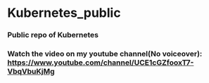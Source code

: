 # Kubernetes_public
### Public repo of Kubernetes
### Watch the video on my youtube channel(No voiceover): https://www.youtube.com/channel/UCE1cGZfooxT7-VbqVbuKjMg
